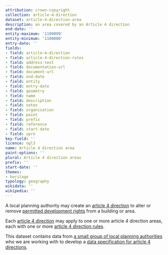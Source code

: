 ```yaml
---
attribution: crown-copyright
collection: article-4-direction
dataset: article-4-direction-area
description: an area covered by an Article 4 direction
end-date: ''
entity-maximum: '1199999'
entity-minimum: '1100000'
entry-date: ''
fields:
- field: article-4-direction
- field: article-4-direction-rules
- field: address-text
- field: documentation-url
- field: document-url
- field: end-date
- field: entity
- field: entry-date
- field: geometry
- field: name
- field: description
- field: notes
- field: organisation
- field: point
- field: prefix
- field: reference
- field: start-date
- field: uprn
key-field: ''
licence: ogl3
name: Article 4 direction area
paint-options: ''
plural: Article 4 direction areas
prefix: ''
start-date: ''
themes:
- heritage
typology: geography
wikidata: ''
wikipedia: ''
---
```


A local planning authority may create an [article 4 direction](https://www.gov.uk/guidance/when-is-permission-required#article-4-direction) to alter or remove [permitted development rights](https://www.gov.uk/government/publications/permitted-development-rights-for-householders-technical-guidance) from a building or area.

Each [article 4 direction](/dataset/article-4-direction) may apply to one or more article 4 direction areas, each with one or more [article 4 direction rules](/dataset/article-4-direction-rule).

This dataset contains data from [a small group of local planning authorities](/about/) who we are working with to develop a [data specification for article 4 directions](https://www.digital-land.info/guidance/specifications/article-4-direction).
